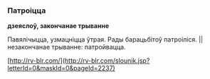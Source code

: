### Патроіцца
**дзеяслоў, закончанае трыванне**

Павялічыцца, узмацніцца ўтрая. Рады барацьбітоў патроіліся. || незакончанае трыванне: патройвацца.

<a rel="author">[http://rv-blr.com/](http://rv-blr.com/slounik.jsp?letterId=0&maskId=0&pageId=2237)</a>

